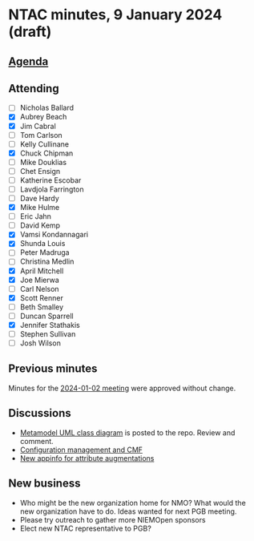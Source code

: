 # NTAC minutes, 9 January 2024 (draft)

## [Agenda](2024-01-09-agenda.md)

## Attending

- [ ] Nicholas Ballard
- [x] Aubrey Beach
- [x] Jim Cabral
- [ ] Tom Carlson
- [ ] Kelly Cullinane
- [x] Chuck Chipman
- [ ] Mike Douklias
- [ ] Chet Ensign
- [ ] Katherine Escobar
- [ ] Lavdjola Farrington
- [ ] Dave Hardy
- [x] Mike Hulme
- [ ] Eric Jahn
- [ ] David Kemp
- [x] Vamsi Kondannagari
- [x] Shunda Louis
- [ ] Peter Madruga
- [ ] Christina Medlin
- [x] April Mitchell
- [x] Joe Mierwa
- [ ] Carl Nelson
- [x] Scott Renner
- [ ] Beth Smalley
- [ ] Duncan Sparrell
- [x] Jennifer Stathakis
- [ ] Stephen Sullivan
- [ ] Josh Wilson

## Previous minutes

Minutes for the [2024-01-02 meeting](2024-01-02-minutes.md) were approved without change.

## Discussions

* [Metamodel UML class diagram](https://github.com/niemopen/ntac-admin/blob/main/project-notes/docs/data-modeling-pn01/data-modeling-1.0-pn01.md) is posted to the repo.  Review and comment.
* [Configuration management and CMF](https://github.com/niemopen/ntac-admin/discussions/67)
* [New appinfo for attribute augmentations](https://github.com/niemopen/ntac-admin/discussions/68)
## New business
  - Who might be the new organization home for NMO?  What would the new organization have to do.  Ideas wanted for next PGB meeting.
  - Please try outreach to gather more NIEMOpen sponsors
  - Elect new NTAC representative to PGB?

